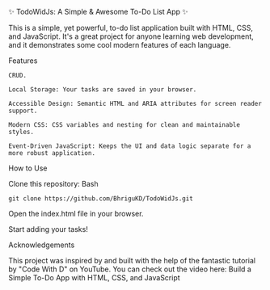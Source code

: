 

✨ TodoWidJs: A Simple & Awesome To-Do List App ✨

This is a simple, yet powerful, to-do list application built with HTML, CSS, and JavaScript. It's a great project for anyone learning web development, and it demonstrates some cool modern features of each language.

Features

    CRUD.

    Local Storage: Your tasks are saved in your browser.

    Accessible Design: Semantic HTML and ARIA attributes for screen reader support.

    Modern CSS: CSS variables and nesting for clean and maintainable styles.

    Event-Driven JavaScript: Keeps the UI and data logic separate for a more robust application.

How to Use

  Clone this repository:
    Bash

    git clone https://github.com/BhriguKD/TodoWidJs.git

  Open the index.html file in your browser.

  Start adding your tasks!

Acknowledgements

This project was inspired by and built with the help of the fantastic tutorial by "Code With D" on YouTube. You can check out the video here: Build a Simple To-Do App with HTML, CSS, and JavaScript
